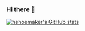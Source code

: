 ### Hi there 👋

[![hshoemaker's GitHub stats](https://github-readme-stats.vercel.app/api?username=hshoemaker)](https://github.com/anuraghazra/github-readme-stats)

<!--
**hshoemaker/hshoemaker** is a ✨ _special_ ✨ repository because its `README.md` (this file) appears on your GitHub profile.

Here are some ideas to get you started:

- 🔭 I’m currently working on ...
- 🌱 I’m currently learning ...
- 👯 I’m looking to collaborate on ...
- 🤔 I’m looking for help with ...
- 💬 Ask me about ...
- 📫 How to reach me: ...
- 😄 Pronouns: ...
- ⚡ Fun fact: ...
-->
